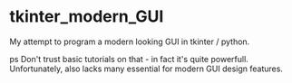 # tkinter_modern_GUI

My attempt to program a modern looking GUI in tkinter / python. 

ps
Don't trust basic tutorials on that - in fact it's quite powerfull. Unfortunately, also lacks many essential for modern GUI design features.

